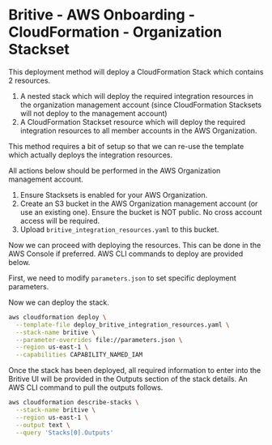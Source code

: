 # Britive - AWS Onboarding - CloudFormation - Organization Stackset

This deployment method will deploy a CloudFormation Stack which contains 2 resources.

1. A nested stack which will deploy the required integration resources in the organization management account (since CloudFormation Stacksets will not deploy to the management account)
2. A CloudFormation Stackset resource which will deploy the required integration resources to all member accounts in the AWS Organization.

This method requires a bit of setup so that we can re-use the template which actually deploys the integration resources.

All actions below should be performed in the AWS Organization management account.

1. Ensure Stacksets is enabled for your AWS Organization.
2. Create an S3 bucket in the AWS Organization management account (or use an existing one). Ensure the bucket is NOT public. No cross account access will be required.
3. Upload `britive_integration_resources.yaml` to this bucket.

Now we can proceed with deploying the resources. This can be done in the AWS Console if preferred. AWS CLI commands to deploy are provided below.

First, we need to modify `parameters.json` to set specific deployment parameters.

Now we can deploy the stack.

~~~bash
aws cloudformation deploy \
  --template-file deploy_britive_integration_resources.yaml \
  --stack-name britive \
  --parameter-overrides file://parameters.json \
  --region us-east-1 \
  --capabilities CAPABILITY_NAMED_IAM
~~~

Once the stack has been deployed, all required information to enter into the Britive UI will be provided in the Outputs section of the stack details.
An AWS CLI command to pull the outputs follows.

~~~bash
aws cloudformation describe-stacks \
  --stack-name britive \
  --region us-east-1 \
  --output text \
  --query 'Stacks[0].Outputs'
~~~